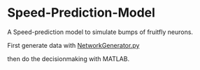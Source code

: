 # Speed-Prediction-Model
A Speed-prediction model to simulate bumps of fruitfly neurons.

First generate data with [NetworkGenerator.py](Speed-Prediction-Model/NetworkGenerator.py)

then do the decisionmaking with MATLAB.

